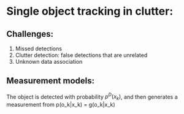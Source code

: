 # Single object tracking in clutter:
## Challenges: 
1. Missed detections
2. Clutter detection: false detections that are unrelated 
3. Unknown data association

## Measurement models: 
The object is detected with probability $p^D(x_k)$, and then generates a measurement from p(o_k|x_k) = g(o_k|x_k)